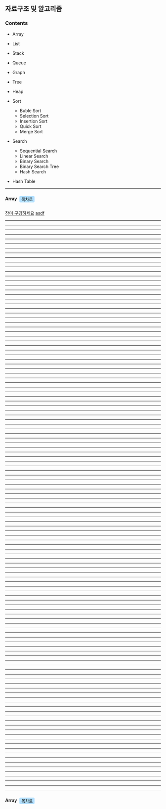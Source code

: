 ## 자료구조 및 알고리즘

<style>
	#contents_button {
		display: inline-block;
		border-radius: 4px;
		background-color:  #b3e0ff;
		border: none;
		color: #000000;
		text-align: center;
		<!-- font-size: 28px; -->
		padding: 20px;
		<!-- width: 200px; -->
		transition: all 0.5s;
		cursor: pointer;
		margin: 5px;
	}

	#contents_button span {
	  cursor: pointer;
	  display: inline-block;
	  position: relative;
	  transition: 0.5s;
	}

	#contents_button span:after {
	  content: '\00bb';
	  position: absolute;
	  opacity: 0;
	  top: 0;
	  right: -20px;
	  transition: 0.5s;
	}

	#contents_button:hover span {
	  padding-right: 20px;
	}

	#contents_button:hover span:after {
	  opacity: 1;
	  right: 0;
	}

</style>

### <p id="contents">Contents</p>

* <span id="top">Array</span>
* List
* Stack
* Queue
* Graph
* Tree
* Heap

* Sort
	* Buble Sort
	* Selection Sort
	* Insertion Sort
	* Quick Sort
	* Merge Sort
* Search
	* Sequential Search
	* Linear Search
	* Binary Search
	* Binary Search Tree
	* Hash Search
* Hash Table

<hr>



#### Array <a href="#contents"><button class="button" style="vertical-align:middle" id="contents_button"><span>목차로</span></button></a>

<a href="#jangmi">장미 구경하세요</a>
<a href="#target">asdf</a>
<hr>
<hr>
<hr>
<hr>
<hr>
<hr>
<hr>
<hr>
<hr>
<hr>
<hr>
<hr>
<hr>
<hr>
<hr>
<hr>
<hr>
<hr>
<hr>
<hr>
<hr>
<hr>
<hr>
<hr>
<hr>
<hr>
<hr>
<hr>
<hr>
<hr>
<hr>



<hr>
<hr>
<hr>
<hr>
<hr>
<hr>
<hr>
<hr>
<hr>
<hr>
<hr>
<hr>
<hr>
<hr>
<hr>
<hr>
<hr>
<hr>
<hr>
<hr>
<hr>
<hr>
<hr>
<hr>
<hr>
<hr>
<hr>
<hr>
<hr>
<hr>
<hr>


<hr>
<hr>
<hr>
<hr>
<hr>
<hr>
<hr>
<hr>
<hr>
<hr>
<hr>
<hr>
<hr>
<hr>
<hr>
<hr>
<hr>
<hr>
<hr>
<hr>
<hr>
<hr>
<hr>
<hr>
<hr>
<hr>
<hr>
<hr>
<hr>
<hr>
<hr>


<hr>
<hr>
<hr>
<hr>
<hr>
<hr>
<hr>
<hr>
<hr>
<hr>
<hr>
<hr>
<hr>
<hr>
<hr>
<hr>
<hr>
<hr>
<hr>
<hr>
<hr>
<hr>
<hr>
<hr>
<hr>
<hr>
<hr>
<hr>
<hr>
<hr>
<hr>











<a name="target"></a>








#### Array <a href="#contents"><button class="button" style="vertical-align:middle" id="contents_button"><span>목차로</span></button></a>
